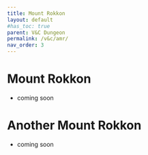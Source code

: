 ```yaml
---
title: Mount Rokkon
layout: default
#has_toc: true
parent: V&C Dungeon
permalink: /v&c/amr/
nav_order: 3
---
```

# Mount Rokkon
- coming soon

# Another Mount Rokkon
- coming soon
